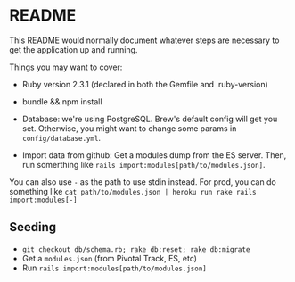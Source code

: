 # README

This README would normally document whatever steps are necessary to get the
application up and running.

Things you may want to cover:

* Ruby version 2.3.1 (declared in both the Gemfile and .ruby-version)

* bundle && npm install

* Database: we're using PostgreSQL. Brew's default config will get you set.
Otherwise, you might want to change some params in `config/database.yml`.

* Import data from github:
Get a modules dump from the ES server. Then, run somerthing like `rails import:modules[path/to/modules.json]`.

You can also use `-` as the path to use stdin instead. For prod, you can do
something like `cat path/to/modules.json | heroku run rake rails import:modules[-]`

## Seeding
* `git checkout db/schema.rb; rake db:reset; rake db:migrate`
* Get a `modules.json` (from Pivotal Track, ES, etc)
* Run `rails import:modules[path/to/modules.json]`
